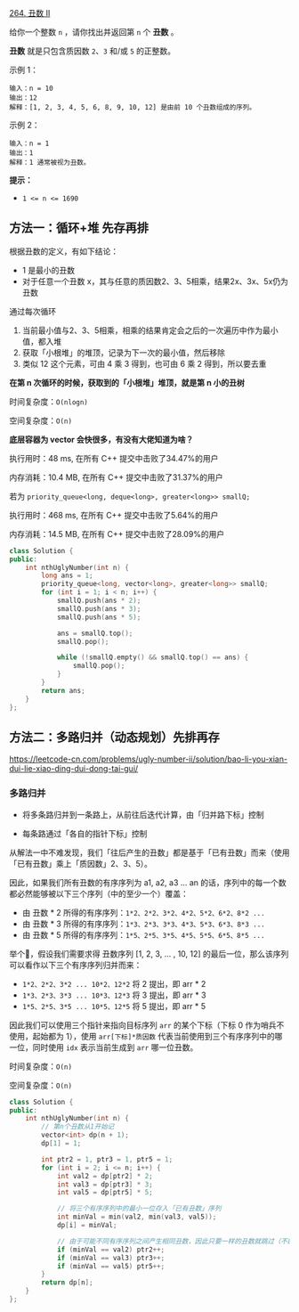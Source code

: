 [264. 丑数 II](https://leetcode-cn.com/problems/ugly-number-ii/)

给你一个整数 `n` ，请你找出并返回第 `n` 个 **丑数** 。

**丑数** 就是只包含质因数 `2`、`3` 和/或 `5` 的正整数。

示例 1：

```
输入：n = 10
输出：12
解释：[1, 2, 3, 4, 5, 6, 8, 9, 10, 12] 是由前 10 个丑数组成的序列。
```

示例 2：

```
输入：n = 1
输出：1
解释：1 通常被视为丑数。
```

**提示：**

- `1 <= n <= 1690`

## 方法一：循环+堆 先存再排

根据丑数的定义，有如下结论：

- 1 是最小的丑数
- 对于任意一个丑数 x，其与任意的质因数2、3、5相乘，结果2x、3x、5x仍为丑数

通过每次循环

1. 当前最小值与2、3、5相乘，相乘的结果肯定会之后的一次遍历中作为最小值，都入堆
2. 获取「小根堆」的堆顶，记录为下一次的最小值，然后移除
3. 类似 12 这个元素，可由 4 乘 3 得到，也可由 6 乘 2 得到，所以要去重

**在第 n 次循环的时候，获取到的「小根堆」堆顶，就是第 n 小的丑树**

时间复杂度：`O(nlogn)`

空间复杂度：`O(n)`

**底层容器为 vector 会快很多，有没有大佬知道为啥？**

执行用时：48 ms, 在所有 C++ 提交中击败了34.47%的用户

内存消耗：10.4 MB, 在所有 C++ 提交中击败了31.37%的用户

若为 `priority_queue<long, deque<long>, greater<long>> smallQ;`

执行用时：468 ms, 在所有 C++ 提交中击败了5.64%的用户

内存消耗：14.5 MB, 在所有 C++ 提交中击败了28.09%的用户

```cpp
class Solution {
public:
    int nthUglyNumber(int n) {
        long ans = 1;
        priority_queue<long, vector<long>, greater<long>> smallQ;
        for (int i = 1; i < n; i++) {
            smallQ.push(ans * 2);
            smallQ.push(ans * 3);
            smallQ.push(ans * 5);

            ans = smallQ.top();
            smallQ.pop();

            while (!smallQ.empty() && smallQ.top() == ans) {
                smallQ.pop();
            }
        }
        return ans;
    }
};
```

## 方法二：多路归并（动态规划）先排再存

https://leetcode-cn.com/problems/ugly-number-ii/solution/bao-li-you-xian-dui-lie-xiao-ding-dui-dong-tai-gui/

### 多路归并

- 将多条路归并到一条路上，从前往后迭代计算，由「归并路下标」控制

- 每条路通过「各自的指针下标」控制

从解法一中不难发现，我们「往后产生的丑数」都是基于「已有丑数」而来（使用「已有丑数」乘上「质因数」2、3、5）。

因此，如果我们所有丑数的有序序列为 a1, a2, a3 ... an 的话，序列中的每一个数都必然能够被以下三个序列（中的至少一个）覆盖：

- 由 丑数 * 2 所得的有序序列：`1*2、2*2、3*2、4*2、5*2、6*2、8*2 ...`
- 由 丑数 * 3 所得的有序序列：`1*3、2*3、3*3、4*3、5*3、6*3、8*3 ...`
- 由 丑数 * 5 所得的有序序列：`1*5、2*5、3*5、4*5、5*5、6*5、8*5 ...`

举个🌰，假设我们需要求得 丑数序列 [1, 2, 3, ... , 10, 12] 的最后一位，那么该序列可以看作以下三个有序序列归并而来：

- `1*2、2*2、3*2 ... 10*2、12*2` 将 2 提出，即 arr * 2
- `1*3、2*3、3*3 ... 10*3、12*3` 将 3 提出，即 arr * 3
- `1*5、2*5、3*5 ... 10*5、12*5` 将 5 提出，即 arr * 5

因此我们可以使用三个指针来指向目标序列 `arr` 的某个下标（下标 0 作为哨兵不使用，起始都为 1），使用 `arr[下标]*质因数` 代表当前使用到三个有序序列中的哪一位，同时使用 `idx` 表示当前生成到 `arr` 哪一位丑数。

时间复杂度：`O(n)`

空间复杂度：`O(n)`

```cpp
class Solution {
public:
    int nthUglyNumber(int n) {
        // 第n个丑数从1开始记
        vector<int> dp(n + 1);
        dp[1] = 1;

        int ptr2 = 1, ptr3 = 1, ptr5 = 1;
        for (int i = 2; i <= n; i++) {
            int val2 = dp[ptr2] * 2;
            int val3 = dp[ptr3] * 3;
            int val5 = dp[ptr5] * 5;

            // 将三个有序序列中的最小一位存入「已有丑数」序列
            int minVal = min(val2, min(val3, val5));
            dp[i] = minVal;

            // 由于可能不同有序序列之间产生相同丑数，因此只要一样的丑数就跳过（不能使用 else if ）
            if (minVal == val2) ptr2++;
            if (minVal == val3) ptr3++;
            if (minVal == val5) ptr5++;
        }
        return dp[n];
    }
};
```



